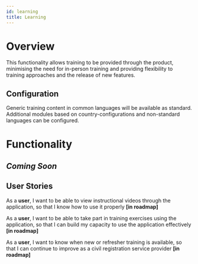 ```yaml
---
id: learning
title: Learning
---
```


# Overview

This functionality allows training to be provided through the product, minimising the need for in-person training and providing flexibility to training approaches and the release of new features.

## Configuration

Generic training content in common languages will be available as standard. Additional modules based on country-configurations and non-standard languages can be configured.

# Functionality

## _Coming Soon_

## User Stories

As a **user**, I want to be able to view instructional videos through the application, so that I know how to use it properly **[in roadmap]**

As a **user**, I want to be able to take part in training exercises using the application, so that I can build my capacity to use the application effectively **[in roadmap]**

As a **user**, I want to know when new or refresher training is available, so that I can continue to improve as a civil registration service provider **[in roadmap]**
